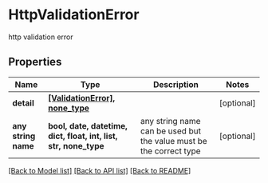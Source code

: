 # HttpValidationError

http validation error

## Properties
Name | Type | Description | Notes
------------ | ------------- | ------------- | -------------
**detail** | [**[ValidationError], none_type**](ValidationError.md) |  | [optional] 
**any string name** | **bool, date, datetime, dict, float, int, list, str, none_type** | any string name can be used but the value must be the correct type | [optional]

[[Back to Model list]](../README.md#documentation-for-models) [[Back to API list]](../README.md#documentation-for-api-endpoints) [[Back to README]](../README.md)


